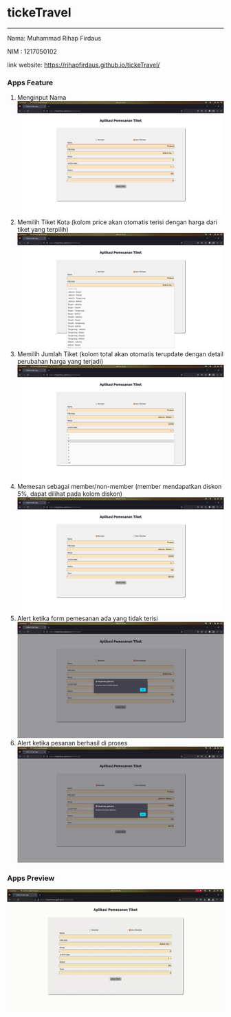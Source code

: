 # tickeTravel
---
Nama: Muhammad Rihap Firdaus

NIM : 1217050102

link website: https://rihapfirdaus.github.io/tickeTravel/

### Apps Feature
1. Menginput Nama
![InputName](https://github.com/rihapfirdaus/tickeTravel/blob/gh-pages/documentation/InputName.png?raw=true)
2. Memilih Tiket Kota (kolom price akan otomatis terisi dengan harga dari tiket yang terpilih)
![SelectCity](https://github.com/rihapfirdaus/tickeTravel/blob/gh-pages/documentation/SelectCity.png?raw=true)
3. Memilih Jumlah Tiket (kolom total akan otomatis terupdate dengan detail perubahan harga yang terjadi)
![SelectAmount](https://github.com/rihapfirdaus/tickeTravel/blob/gh-pages/documentation/SelectAmount.png?raw=true)
4. Memesan sebagai member/non-member (member mendapatkan diskon 5%, dapat dilihat pada kolom diskon)
![CheckboxCheck](https://github.com/rihapfirdaus/tickeTravel/blob/gh-pages/documentation/CheckboxCheck.png?raw=true)
5. Alert ketika form pemesanan ada yang tidak terisi
![Alert2](https://github.com/rihapfirdaus/tickeTravel/blob/gh-pages/documentation/Alert2.png?raw=true)
6. Alert ketika pesanan berhasil di proses
![Alert1](https://github.com/rihapfirdaus/tickeTravel/blob/gh-pages/documentation/Alert1.png?raw=true)

### Apps Preview
![AppsPreview](https://github.com/rihapfirdaus/tickeTravel/blob/gh-pages/documentation/AppsPreview.gif?raw=true)

